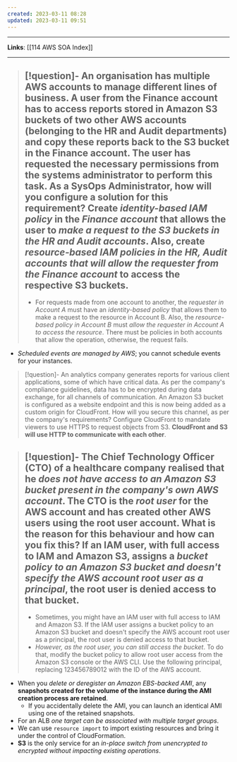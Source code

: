 ```yaml
---
created: 2023-03-11 08:28
updated: 2023-03-11 09:51
---
```

---
**Links**: [[114 AWS SOA Index]]

---
> [!question]- An organisation has multiple AWS accounts to manage different lines of business. A user from the Finance account has to access reports stored in Amazon S3 buckets of two other AWS accounts (belonging to the HR and Audit departments) and copy these reports back to the S3 bucket in the Finance account. The user has requested the necessary permissions from the systems administrator to perform this task. As a SysOps Administrator, how will you configure a solution for this requirement?
> Create *identity-based IAM policy* in the *Finance account* that allows the user to *make a request to the S3 buckets in the HR and Audit accounts*. Also, create *resource-based IAM policies in the HR, Audit accounts that will allow the requester from the Finance account* to access the respective S3 buckets.
> ---
> - For requests made from one account to another, the *requester in Account A* must have an *identity-based policy* that allows them to make a request to the resource in Account B. Also, the *resource-based policy in Account B* must *allow the requester in Account A to access the resource*. There must be policies in both accounts that allow the operation, otherwise, the request fails.

- *Scheduled events are managed by AWS*; you cannot schedule events for your instances.

> [!question]- An analytics company generates reports for various client applications, some of which have critical data. As per the company's compliance guidelines, data has to be encrypted during data exchange, for all channels of communication. An Amazon S3 bucket is configured as a website endpoint and this is now being added as a custom origin for CloudFront. How will you secure this channel, as per the company's requirements?
> Configure CloudFront to mandate viewers to use HTTPS to request objects from S3. **CloudFront and S3 will use HTTP to communicate with each other**.

> [!question]- The Chief Technology Officer (CTO) of a healthcare company realised that he *does not have access to an Amazon S3 bucket present in the company's own AWS account*. The CTO is the *root user* for the AWS account and has created other AWS users using the root user account. What is the reason for this behaviour and how can you fix this?
> If an **IAM user, with full access to IAM and Amazon S3**, assigns a *bucket policy to an Amazon S3 bucket and doesn't specify the AWS account root user as a principal*, the root user is denied access to that bucket.
> ---
> - Sometimes, you might have an IAM user with full access to IAM and Amazon S3. If the IAM user assigns a bucket policy to an Amazon S3 bucket and doesn't specify the AWS account root user as a principal, the root user is denied access to that bucket.
> - *However, as the root user, you can still access the bucket*. To do that, modify the bucket policy to allow root user access from the Amazon S3 console or the AWS CLI. Use the following principal, replacing 123456789012 with the ID of the AWS account.

- When you *delete or deregister an Amazon EBS-backed AMI*, any **snapshots created for the volume of the instance during the AMI creation process are retained**. 
	- If you accidentally delete the AMI, you can launch an identical AMI using one of the retained snapshots.
- For an ALB *one target can be associated with multiple target groups*.
- We can use `resource import` to import existing resources and bring it under the control of CloudFormation.
- **S3** is the only service for an *in-place switch from unencrypted to encrypted without impacting existing operations*.

